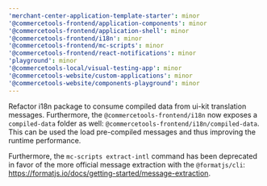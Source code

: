 ```yaml
---
'merchant-center-application-template-starter': minor
'@commercetools-frontend/application-components': minor
'@commercetools-frontend/application-shell': minor
'@commercetools-frontend/i18n': minor
'@commercetools-frontend/mc-scripts': minor
'@commercetools-frontend/react-notifications': minor
'playground': minor
'@commercetools-local/visual-testing-app': minor
'@commercetools-website/custom-applications': minor
'@commercetools-website/components-playground': minor
---
```


Refactor i18n package to consume compiled data from ui-kit translation messages. Furthermore, the `@commercetools-frontend/i18n` now exposes a `compiled-data` folder as well: `@commercetools-frontend/i18n/compiled-data`.
This can be used the load pre-compiled messages and thus improving the runtime performance.

Furthermore, the `mc-scripts extract-intl` command has been deprecated in favor of the more official message extraction with the `@formatjs/cli`: https://formatjs.io/docs/getting-started/message-extraction.
